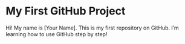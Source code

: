 # My First GitHub Project

Hi! My name is [Your Name]. This is my first repository on GitHub. I’m learning how to use GitHub step by step!
